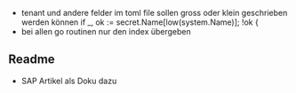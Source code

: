 * tenant und andere felder  im toml file sollen gross oder klein geschrieben werden können
		if _, ok := secret.Name[low(system.Name)]; !ok {
* bei allen go routinen nur den index übergeben

## Readme

* SAP Artikel als Doku dazu



